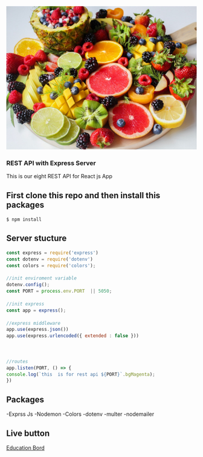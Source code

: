 
<img src="food1.jpg">

### REST API with Express Server

This is our eight REST API for React js App

## First clone this repo and then install this packages

```console
$ npm install
```

## Server stucture 

```js
const express = require('express')
const dotenv = require('dotenv')
const colors = require('colors');

//init enviroment variable
dotenv.config();
const PORT = process.env.PORT  || 5050; 

//init express
const app = express();

//express middleware
app.use(express.json())
app.use(express.urlencoded({ extended : false }))



//routes
app.listen(PORT, () => {
console.log(`this  is for rest api ${PORT}`.bgMagenta);
})

```

## Packages

-Exprss Js
-Nodemon
-Colors
-dotenv
-multer
-nodemailer



## Live button 
[Education Bord](http://www.educationboardresults.gov.bd/)


